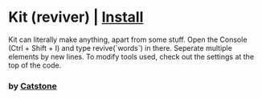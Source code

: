 # Kit (reviver) | [Install](https://raw.githubusercontent.com/InfiniteCraftCommunity/userscripts/master/userscripts/Kit/index.user.js)

Kit can literally make anything, apart from some stuff.
Open the Console (Ctrl + Shift + I) and type revive(\`words`) in there. Seperate multiple elements by new lines.
To modify tools used, check out the settings at the top of the code.

### by [Catstone](https://github.com/RedCatstone)
